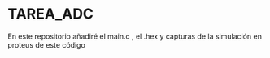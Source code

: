 # TAREA_ADC
En este repositorio añadiré el main.c , el .hex y capturas de la simulación en proteus de este código 
